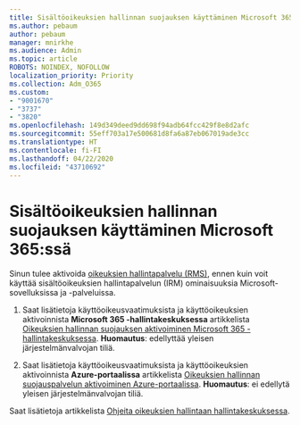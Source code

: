 ```yaml
---
title: Sisältöoikeuksien hallinnan suojauksen käyttäminen Microsoft 365:ssä
ms.author: pebaum
author: pebaum
manager: mnirkhe
ms.audience: Admin
ms.topic: article
ROBOTS: NOINDEX, NOFOLLOW
localization_priority: Priority
ms.collection: Adm_O365
ms.custom:
- "9001670"
- "3737"
- "3820"
ms.openlocfilehash: 149d349deed9dd698f94adb64fcc429f8e8d2afc
ms.sourcegitcommit: 55eff703a17e500681d8fa6a87eb067019ade3cc
ms.translationtype: HT
ms.contentlocale: fi-FI
ms.lasthandoff: 04/22/2020
ms.locfileid: "43710692"
---
```

# <a name="use-rights-management-protection-with-microsoft-365"></a>Sisältöoikeuksien hallinnan suojauksen käyttäminen Microsoft 365:ssä

Sinun tulee aktivoida [oikeuksien hallintapalvelu (RMS)](https://docs.microsoft.com/azure/information-protection/what-is-azure-rms), ennen kuin voit käyttää sisältöoikeuksien hallintapalvelun (IRM) ominaisuuksia Microsoft-sovelluksissa ja -palveluissa.

1. Saat lisätietoja käyttöoikeusvaatimuksista ja käyttöoikeuksien aktivoinnista **Microsoft 365 -hallintakeskuksessa** artikkelista [Oikeuksien hallinnan suojauksen aktivoiminen Microsoft 365 -hallintakeskuksessa](https://docs.microsoft.com/azure/information-protection/activate-office365). **Huomautus**: edellyttää yleisen järjestelmänvalvojan tiliä.

2. Saat lisätietoja käyttöoikeusvaatimuksista ja käyttöoikeuksien aktivoinnista **Azure-portaalissa** artikkelista [Oikeuksien hallinnan suojauspalvelun aktivoiminen Azure-portaalissa](https://docs.microsoft.com/azure/information-protection/activate-azure). **Huomautus**: ei edellytä yleisen järjestelmänvalvojan tiliä.

Saat lisätietoja artikkelista [Ohjeita oikeuksien hallintaan hallintakeskuksessa](https://docs.microsoft.com/office365/enterprise/activate-rms-in-office-365).
